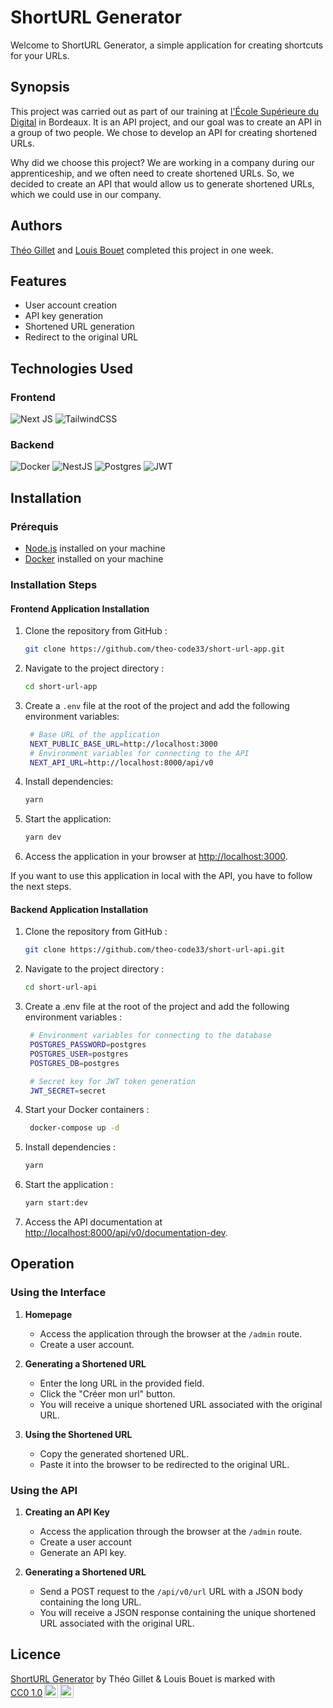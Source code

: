 # ShortURL Generator

Welcome to ShortURL Generator, a simple application for creating shortcuts for your URLs.

## Synopsis

This project was carried out as part of our training at [l'École Supérieure du Digital](https://ecole-du-digital.com/) in Bordeaux. It is an API project, and our goal was to create an API in a group of two people. We chose to develop an API for creating shortened URLs.

Why did we choose this project? We are working in a company during our apprenticeship, and we often need to create shortened URLs. So, we decided to create an API that would allow us to generate shortened URLs, which we could use in our company.

## Authors

[Théo Gillet](https://github.com/theo-code33) and [Louis Bouet](https://github.com/1ouiss) completed this project in one week.

## Features

- User account creation
- API key generation
- Shortened URL generation
- Redirect to the original URL

## Technologies Used

### Frontend

![Next JS](https://img.shields.io/badge/Next-black?style=for-the-badge&logo=next.js&logoColor=white)
![TailwindCSS](https://img.shields.io/badge/tailwindcss-%2338B2AC.svg?style=for-the-badge&logo=tailwind-css&logoColor=white)

### Backend

![Docker](https://img.shields.io/badge/docker-%230db7ed.svg?style=for-the-badge&logo=docker&logoColor=white)
![NestJS](https://img.shields.io/badge/nestjs-%23E0234E.svg?style=for-the-badge&logo=nestjs&logoColor=white)
![Postgres](https://img.shields.io/badge/postgres-%23316192.svg?style=for-the-badge&logo=postgresql&logoColor=white)
![JWT](https://img.shields.io/badge/JWT-black?style=for-the-badge&logo=JSON%20web%20tokens)

## Installation

### Prérequis

- [Node.js](https://nodejs.org/) installed on your machine
- [Docker](https://www.docker.com/) installed on your machine

### Installation Steps

#### Frontend Application Installation

1. Clone the repository from GitHub :

   ```sh
   git clone https://github.com/theo-code33/short-url-app.git
   ```

2. Navigate to the project directory :

   ```sh
   cd short-url-app
   ```

3. Create a `.env` file at the root of the project and add the following environment variables:

   ```sh
    # Base URL of the application
    NEXT_PUBLIC_BASE_URL=http://localhost:3000
    # Environment variables for connecting to the API
    NEXT_API_URL=http://localhost:8000/api/v0
   ```

4. Install dependencies:

   ```sh
   yarn
   ```

5. Start the application:

   ```sh
   yarn dev
   ```

6. Access the application in your browser at [http://localhost:3000](http://localhost:3000).

If you want to use this application in local with the API, you have to follow the next steps.

#### Backend Application Installation

1. Clone the repository from GitHub :

   ```sh
   git clone https://github.com/theo-code33/short-url-api.git
   ```

2. Navigate to the project directory :

   ```sh
   cd short-url-api
   ```

3. Create a .env file at the root of the project and add the following environment variables :

   ```sh
    # Environment variables for connecting to the database
    POSTGRES_PASSWORD=postgres
    POSTGRES_USER=postgres
    POSTGRES_DB=postgres

    # Secret key for JWT token generation
    JWT_SECRET=secret
   ```

4. Start your Docker containers :

   ```sh
    docker-compose up -d
   ```

5. Install dependencies :

   ```sh
   yarn
   ```

6. Start the application :

   ```sh
   yarn start:dev
   ```

7. Access the API documentation at [http://localhost:8000/api/v0/documentation-dev](http://localhost:8000/api/v0/documentation-dev).

## Operation

### Using the Interface

1. **Homepage**

   - Access the application through the browser at the `/admin` route.
   - Create a user account.

2. **Generating a Shortened URL**

   - Enter the long URL in the provided field.
   - Click the "Créer mon url" button.
   - You will receive a unique shortened URL associated with the original URL.

3. **Using the Shortened URL**

   - Copy the generated shortened URL.
   - Paste it into the browser to be redirected to the original URL.

### Using the API

1. **Creating an API Key**

   - Access the application through the browser at the `/admin` route.
   - Create a user account
   - Generate an API key.

2. **Generating a Shortened URL**

   - Send a POST request to the `/api/v0/url` URL with a JSON body containing the long URL.
   - You will receive a JSON response containing the unique shortened URL associated with the original URL.

## Licence

<p xmlns:cc="http://creativecommons.org/ns#" xmlns:dct="http://purl.org/dc/terms/"><a property="dct:title" rel="cc:attributionURL" href="https://github.com/theo-code33/short-url-app">ShortURL Generator</a> by <span property="cc:attributionName">Théo Gillet & Louis Bouet</span> is marked with <a href="http://creativecommons.org/publicdomain/zero/1.0?ref=chooser-v1" target="_blank" rel="license noopener noreferrer" style="display:inline-block;">CC0 1.0<img style="height:22px!important;margin-left:3px;vertical-align:text-bottom;" src="https://mirrors.creativecommons.org/presskit/icons/cc.svg?ref=chooser-v1"><img style="height:22px!important;margin-left:3px;vertical-align:text-bottom;" src="https://mirrors.creativecommons.org/presskit/icons/zero.svg?ref=chooser-v1"></a></p>
